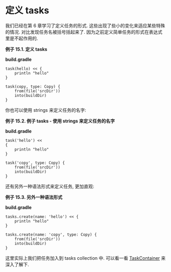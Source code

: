 # 定义 tasks

我们已经在第 6 章学习了定义任务的形式. 这些出现了些小的变化来适应某些特殊的情况. 对比发现任务名被括号括起来了. 因为之前定义简单任务的形式在表达式里是不起作用的.

**例子 15.1. 定义 tasks**

**build.gradle**
```
task(hello) << {
    println "hello"
}

task(copy, type: Copy) {
    from(file('srcDir'))
    into(buildDir)
}
```
你也可以使用 strings 来定义任务的名字:

**例子 15.2. 例子 tasks - 使用 strings 来定义任务的名字**

**build.gradle**
```
task('hello') <<
{
    println "hello"
}

task('copy', type: Copy) {
    from(file('srcDir'))
    into(buildDir)
}
```

还有另外一种语法形式来定义任务, 更加直观:

**例子 15.3. 另外一种语法形式**

**build.gradle**

```
tasks.create(name: 'hello') << {
    println "hello"
}

tasks.create(name: 'copy', type: Copy) {
    from(file('srcDir'))
    into(buildDir)
}
```

这里实际上我们把任务加入到 tasks collection 中. 可以看一看 [TaskContainer](https://docs.gradle.org/current/javadoc/org/gradle/api/tasks/TaskContainer.html) 来深入了解下.

